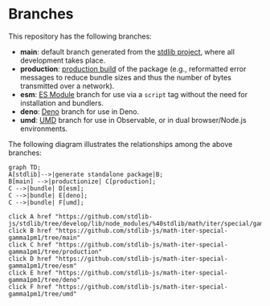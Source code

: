 <!--

@license Apache-2.0

Copyright (c) 2022 The Stdlib Authors.

Licensed under the Apache License, Version 2.0 (the "License");
you may not use this file except in compliance with the License.
You may obtain a copy of the License at

    http://www.apache.org/licenses/LICENSE-2.0

Unless required by applicable law or agreed to in writing, software
distributed under the License is distributed on an "AS IS" BASIS,
WITHOUT WARRANTIES OR CONDITIONS OF ANY KIND, either express or implied.
See the License for the specific language governing permissions and
limitations under the License.

-->

# Branches

This repository has the following branches:

-   **main**: default branch generated from the [stdlib project][stdlib-url], where all development takes place.
-   **production**: [production build][production-url] of the package (e.g., reformatted error messages to reduce bundle sizes and thus the number of bytes transmitted over a network).
-   **esm**: [ES Module][esm-url] branch for use via a `script` tag without the need for installation and bundlers.
-   **deno**: [Deno][deno-url] branch for use in Deno.
-   **umd**: [UMD][umd-url] branch for use in Observable, or in dual browser/Node.js environments.

The following diagram illustrates the relationships among the above branches:

```mermaid
graph TD;
A[stdlib]-->|generate standalone package|B;
B[main] -->|productionize| C[production];
C -->|bundle| D[esm];
C -->|bundle| E[deno];
C -->|bundle| F[umd];

click A href "https://github.com/stdlib-js/stdlib/tree/develop/lib/node_modules/%40stdlib/math/iter/special/gamma1pm1"
click B href "https://github.com/stdlib-js/math-iter-special-gamma1pm1/tree/main"
click C href "https://github.com/stdlib-js/math-iter-special-gamma1pm1/tree/production"
click D href "https://github.com/stdlib-js/math-iter-special-gamma1pm1/tree/esm"
click E href "https://github.com/stdlib-js/math-iter-special-gamma1pm1/tree/deno"
click F href "https://github.com/stdlib-js/math-iter-special-gamma1pm1/tree/umd"
```

[stdlib-url]: https://github.com/stdlib-js/stdlib/tree/develop/lib/node_modules/%40stdlib/math/iter/special/gamma1pm1
[production-url]: https://github.com/stdlib-js/math-iter-special-gamma1pm1/tree/production
[deno-url]: https://github.com/stdlib-js/math-iter-special-gamma1pm1/tree/deno
[umd-url]: https://github.com/stdlib-js/math-iter-special-gamma1pm1/tree/umd
[esm-url]: https://github.com/stdlib-js/math-iter-special-gamma1pm1/tree/esm